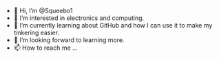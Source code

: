- 👋 Hi, I’m @Squeebo1
- 👀 I’m interested in electronics and computing.
- 🌱 I’m currently learning about GitHub and how I can use it to make my tinkering easier.
- 💞️ I’m looking forward to learning more.
- 📫 How to reach me ... 

<!---
Squeebo1/Squeebo1 is a ✨ special ✨ repository because its `README.md` (this file) appears on your GitHub profile.
You can click the Preview link to take a look at your changes.
--->
